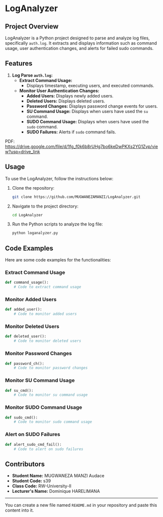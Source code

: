 # LogAnalyzer

## Project Overview
LogAnalyzer is a Python project designed to parse and analyze log files, specifically `auth.log`. It extracts and displays information such as command usage, user authentication changes, and alerts for failed sudo commands.

## Features
1. **Log Parse `auth.log`:**
   - **Extract Command Usage:**
     - Displays timestamp, executing users, and executed commands.
   - **Monitor User Authentication Changes:**
     - **Added Users:** Displays newly added users.
     - **Deleted Users:** Displays deleted users.
     - **Password Changes:** Displays password change events for users.
     - **SU Command Usage:** Displays when users have used the `su` command.
     - **SUDO Command Usage:** Displays when users have used the `sudo` command.
     - **SUDO Failures:** Alerts if `sudo` command fails.


PDF: https://drive.google.com/file/d/1fg_f0k6b8rUHg7bo6keDwPKXs2YG1Zvp/view?usp=drive_link
## Usage
To use the LogAnalyzer, follow the instructions below:

1. Clone the repository:
    ```bash
    git clone https://github.com/MUGWANEZAMANZI/LogAnalyzer.git
    ```
2. Navigate to the project directory:
    ```bash
    cd LogAnalyzer
    ```
3. Run the Python scripts to analyze the log file:
    ```bash
    python loganalyzer.py
    ```

## Code Examples
Here are some code examples for the functionalities:

### Extract Command Usage
```python
def command_usage():
    # Code to extract command usage
```

### Monitor Added Users
```python
def added_user():
    # Code to monitor added users
```

### Monitor Deleted Users
```python
def deleted_user():
    # Code to monitor deleted users
```

### Monitor Password Changes
```python
def password_ch():
    # Code to monitor password changes
```

### Monitor SU Command Usage
```python
def su_cmd():
    # Code to monitor su command usage
```

### Monitor SUDO Command Usage
```python
def sudo_cmd():
    # Code to monitor sudo command usage
```

### Alert on SUDO Failures
```python
def alert_sudo_cmd_fail():
    # Code to alert on sudo failures
```

## Contributors
- **Student Name:** MUGWANEZA MANZI Audace
- **Student Code:** s39
- **Class Code:** RW-University-II
- **Lecturer's Name:** Dominique HARELIMANA

---

You can create a new file named `README.md` in your repository and paste this content into it.
